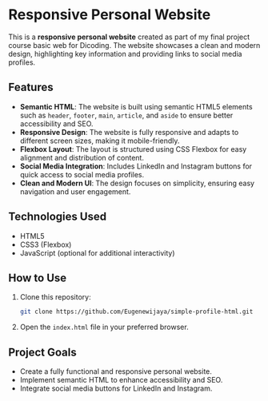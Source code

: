 
# Responsive Personal Website

This is a **responsive personal website** created as part of my final project course basic web for Dicoding. The website showcases a clean and modern design, highlighting key information and providing links to social media profiles.

## Features

- **Semantic HTML**: The website is built using semantic HTML5 elements such as `header`, `footer`, `main`, `article`, and `aside` to ensure better accessibility and SEO.
- **Responsive Design**: The website is fully responsive and adapts to different screen sizes, making it mobile-friendly.
- **Flexbox Layout**: The layout is structured using CSS Flexbox for easy alignment and distribution of content.
- **Social Media Integration**: Includes LinkedIn and Instagram buttons for quick access to social media profiles.
- **Clean and Modern UI**: The design focuses on simplicity, ensuring easy navigation and user engagement.

## Technologies Used

- HTML5
- CSS3 (Flexbox)
- JavaScript (optional for additional interactivity)

## How to Use

1. Clone this repository:
   ```bash
   git clone https://github.com/Eugenewijaya/simple-profile-html.git
   ```

2. Open the `index.html` file in your preferred browser.

## Project Goals

- Create a fully functional and responsive personal website.
- Implement semantic HTML to enhance accessibility and SEO.
- Integrate social media buttons for LinkedIn and Instagram.

